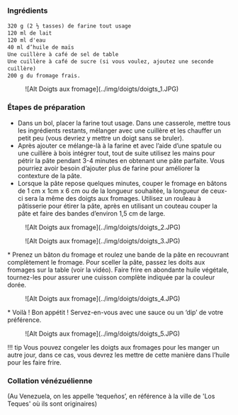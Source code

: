 ### Ingrédients

```
320 g (2 ½ tasses) de farine tout usage
120 ml de lait
120 ml d'eau
40 ml d’huile de maïs
Une cuillère à café de sel de table
Une cuillère à café de sucre (si vous voulez, ajoutez une seconde cuillère)
200 g du fromage frais.
```
<figure markdown>
![Alt Doigts aux fromage](../img/doigts/doigts_1.JPG)

</figure>

### Étapes de préparation


* Dans un bol, placer la farine tout usage. Dans une casserole, mettre tous les ingrédients restants, mélanger avec une cuillère et les chauffer un petit peu (vous devriez y mettre un doigt sans se bruler).
* Après ajouter ce mélange-là à la farine et avec l’aide d’une spatule ou une cuillère à bois intégrer tout, tout de suite utilisez les mains pour pétrir la pâte pendant 3-4 minutes en obtenant une pâte parfaite. Vous pourriez avoir besoin d’ajouter plus de farine pour améliorer la contexture de la pâte.
* Lorsque la pâte repose quelques minutes, couper le fromage en bâtons de 1 cm x 1cm x 6 cm ou de la longueur souhaitée, la longueur de ceux-ci sera la même des doigts aux fromages. Utilisez un rouleau à pâtisserie pour
étirer la pâte, après en utilisant un couteau couper la pâte et faire des bandes d’environ 1,5 cm de large.

<figure markdown>
![Alt Doigts aux fromage](../img/doigts/doigts_2.JPG)
</figure>
<figure markdown>
![Alt Doigts aux fromage](../img/doigts/doigts_3.JPG)
</figure>
* Prenez un bâton du fromage et roulez une bande de la pâte en recouvrant complètement le fromage. Pour sceller la pâte, passez les doits aux fromages sur la table (voir la vidéo). Faire frire en abondante huile végétale,
tournez-les pour assurer une cuisson complète indiquée par la couleur dorée.

<figure markdown>
![Alt Doigts aux fromage](../img/doigts/doigts_4.JPG)
</figure>
* Voilà ! Bon appétit ! Servez-en-vous avec une sauce ou un ‘dip’ de votre préférence.

<figure markdown>
![Alt Doigts aux fromage](../img/doigts/doigts_5.JPG)
</figure>
!!! tip
    Vous pouvez congeler les doigts aux fromages pour les manger un autre jour, dans ce cas, vous devrez les mettre de cette manière dans l’huile pour les faire frire.


### Collation vénézuélienne

(Au Venezuela, on les appelle ‘tequeños’, en référence à la ville de 'Los Teques' où ils sont originaires)

